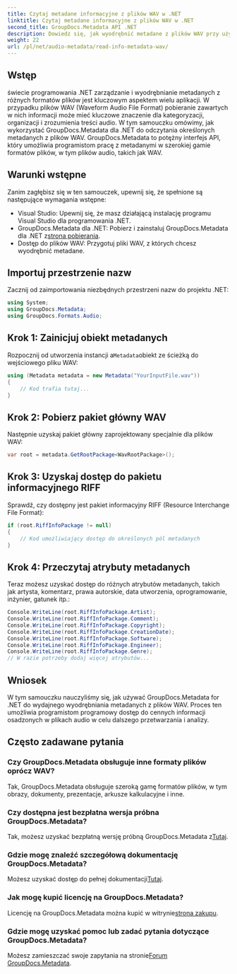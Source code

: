 ```yaml
---
title: Czytaj metadane informacyjne z plików WAV w .NET
linktitle: Czytaj metadane informacyjne z plików WAV w .NET
second_title: GroupDocs.Metadata API .NET
description: Dowiedz się, jak wyodrębnić metadane z plików WAV przy użyciu GroupDocs.Metadata dla .NET. Zapoznaj się z tym samouczkiem krok po kroku, aby wykorzystać metadane do zarządzania plikami audio.
weight: 22
url: /pl/net/audio-metadata/read-info-metadata-wav/
---
```

## Wstęp
świecie programowania .NET zarządzanie i wyodrębnianie metadanych z różnych formatów plików jest kluczowym aspektem wielu aplikacji. W przypadku plików WAV (Waveform Audio File Format) pobieranie zawartych w nich informacji może mieć kluczowe znaczenie dla kategoryzacji, organizacji i zrozumienia treści audio.
W tym samouczku omówimy, jak wykorzystać GroupDocs.Metadata dla .NET do odczytania określonych metadanych z plików WAV. GroupDocs.Metadata to potężny interfejs API, który umożliwia programistom pracę z metadanymi w szerokiej gamie formatów plików, w tym plików audio, takich jak WAV.
## Warunki wstępne
Zanim zagłębisz się w ten samouczek, upewnij się, że spełnione są następujące wymagania wstępne:
- Visual Studio: Upewnij się, że masz działającą instalację programu Visual Studio dla programowania .NET.
-  GroupDocs.Metadata dla .NET: Pobierz i zainstaluj GroupDocs.Metadata dla .NET z[strona pobierania](https://releases.groupdocs.com/metadata/net/).
- Dostęp do plików WAV: Przygotuj pliki WAV, z których chcesz wyodrębnić metadane.

## Importuj przestrzenie nazw
Zacznij od zaimportowania niezbędnych przestrzeni nazw do projektu .NET:
```csharp
using System;
using GroupDocs.Metadata;
using GroupDocs.Formats.Audio;
```
## Krok 1: Zainicjuj obiekt metadanych
 Rozpocznij od utworzenia instancji a`Metadata`obiekt ze ścieżką do wejściowego pliku WAV:
```csharp
using (Metadata metadata = new Metadata("YourInputFile.wav"))
{
    // Kod trafia tutaj...
}
```
## Krok 2: Pobierz pakiet główny WAV
Następnie uzyskaj pakiet główny zaprojektowany specjalnie dla plików WAV:
```csharp
var root = metadata.GetRootPackage<WavRootPackage>();
```
## Krok 3: Uzyskaj dostęp do pakietu informacyjnego RIFF
Sprawdź, czy dostępny jest pakiet informacyjny RIFF (Resource Interchange File Format):
```csharp
if (root.RiffInfoPackage != null)
{
    // Kod umożliwiający dostęp do określonych pól metadanych
}
```
## Krok 4: Przeczytaj atrybuty metadanych
Teraz możesz uzyskać dostęp do różnych atrybutów metadanych, takich jak artysta, komentarz, prawa autorskie, data utworzenia, oprogramowanie, inżynier, gatunek itp.:
```csharp
Console.WriteLine(root.RiffInfoPackage.Artist);
Console.WriteLine(root.RiffInfoPackage.Comment);
Console.WriteLine(root.RiffInfoPackage.Copyright);
Console.WriteLine(root.RiffInfoPackage.CreationDate);
Console.WriteLine(root.RiffInfoPackage.Software);
Console.WriteLine(root.RiffInfoPackage.Engineer);
Console.WriteLine(root.RiffInfoPackage.Genre);
// W razie potrzeby dodaj więcej atrybutów...
```

## Wniosek
W tym samouczku nauczyliśmy się, jak używać GroupDocs.Metadata for .NET do wydajnego wyodrębniania metadanych z plików WAV. Proces ten umożliwia programistom programowy dostęp do cennych informacji osadzonych w plikach audio w celu dalszego przetwarzania i analizy.

## Często zadawane pytania
### Czy GroupDocs.Metadata obsługuje inne formaty plików oprócz WAV?
Tak, GroupDocs.Metadata obsługuje szeroką gamę formatów plików, w tym obrazy, dokumenty, prezentacje, arkusze kalkulacyjne i inne.
### Czy dostępna jest bezpłatna wersja próbna GroupDocs.Metadata?
 Tak, możesz uzyskać bezpłatną wersję próbną GroupDocs.Metadata z[Tutaj](https://releases.groupdocs.com/).
### Gdzie mogę znaleźć szczegółową dokumentację GroupDocs.Metadata?
 Możesz uzyskać dostęp do pełnej dokumentacji[Tutaj](https://tutorials.groupdocs.com/metadata/net/).
### Jak mogę kupić licencję na GroupDocs.Metadata?
 Licencję na GroupDocs.Metadata można kupić w witrynie[strona zakupu](https://purchase.groupdocs.com/buy).
### Gdzie mogę uzyskać pomoc lub zadać pytania dotyczące GroupDocs.Metadata?
 Możesz zamieszczać swoje zapytania na stronie[Forum GroupDocs.Metadata](https://forum.groupdocs.com/c/metadata/14).